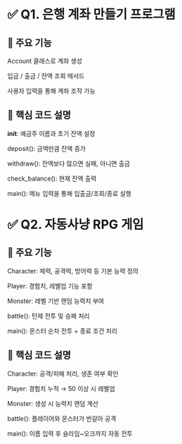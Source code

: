 # ✅ Q1. 은행 계좌 만들기 프로그램
## 📌 주요 기능
Account 클래스로 계좌 생성

입금 / 출금 / 잔액 조회 메서드

사용자 입력을 통해 계좌 조작 가능

## 🧩 핵심 코드 설명
__init__: 예금주 이름과 초기 잔액 설정

deposit(): 금액만큼 잔액 증가

withdraw(): 잔액보다 많으면 실패, 아니면 출금

check_balance(): 현재 잔액 출력

main(): 메뉴 입력을 통해 입출금/조회/종료 실행

# ✅ Q2. 자동사냥 RPG 게임
## 📌 주요 기능
Character: 체력, 공격력, 방어력 등 기본 능력 정의

Player: 경험치, 레벨업 기능 포함

Monster: 레벨 기반 랜덤 능력치 부여

battle(): 턴제 전투 및 승패 처리

main(): 몬스터 순차 전투 + 종료 조건 처리

## 🧩 핵심 코드 설명
Character: 공격/피해 처리, 생존 여부 확인

Player: 경험치 누적 → 50 이상 시 레벨업

Monster: 생성 시 능력치 랜덤 계산

battle(): 플레이어와 몬스터가 번갈아 공격

main(): 이름 입력 후 슬라임~오크까지 자동 전투









